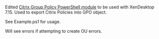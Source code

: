 Edited [Citrix Group Policy PowerShell module](https://support.citrix.com/article/CTX130147) to be used with XenDesktop 7.15.  Used to export Citrix Policies into GPO object.

See Example.ps1 for usage.

Will see errors if attempting to create OU errors.